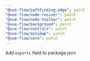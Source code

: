 ```yaml
---
"@vue-flow/pathfinding-edge": patch
"@vue-flow/node-resizer": patch
"@vue-flow/node-toolbar": patch
"@vue-flow/background": patch
"@vue-flow/controls": patch
"@vue-flow/minimap": patch
"@vue-flow/core": patch
---
```


Add `exports` field to package.json

